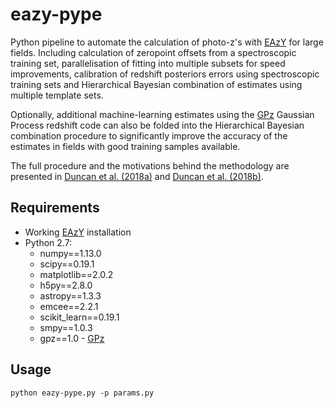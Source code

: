 # eazy-pype
Python pipeline to automate the calculation of photo-z's with [EAzY](http://github.com/gbrammer/eazy-photoz/) for large fields. Including calculation of zeropoint offsets from a spectroscopic training set, parallelisation of fitting into multiple subsets for speed improvements, calibration of redshift posteriors errors using spectroscopic training sets and Hierarchical Bayesian combination of estimates using multiple template sets.

Optionally, additional machine-learning estimates using the [GPz](https://github.com/OxfordML/GPz/tree/695a83aa3959d1c849046dd2bad25044603f2c78) Gaussian Process redshift code can also be folded into the Hierarchical Bayesian combination procedure to significantly improve the accuracy of the estimates in fields with good training samples available.

The full procedure and the motivations behind the methodology are presented in [Duncan et al. (2018a)](https://ui.adsabs.harvard.edu/link_gateway/2018MNRAS.473.2655D/doi:10.1093/mnras/stx2536) and [Duncan et al. (2018b)](https://ui.adsabs.harvard.edu/link_gateway/2018MNRAS.477.5177D/doi:10.1093/mnras/sty940).

## Requirements
 * Working [EAzY](http://github.com/gbrammer/eazy-photoz/) installation
 * Python 2.7:
     * numpy==1.13.0
     * scipy==0.19.1
     * matplotlib==2.0.2
     * h5py==2.8.0
     * astropy==1.3.3
     * emcee==2.2.1
     * scikit_learn==0.19.1
     * smpy==1.0.3
     * gpz==1.0 - [GPz](https://github.com/OxfordML/GPz/tree/695a83aa3959d1c849046dd2bad25044603f2c78)


## Usage

```
python eazy-pype.py -p params.py
```
